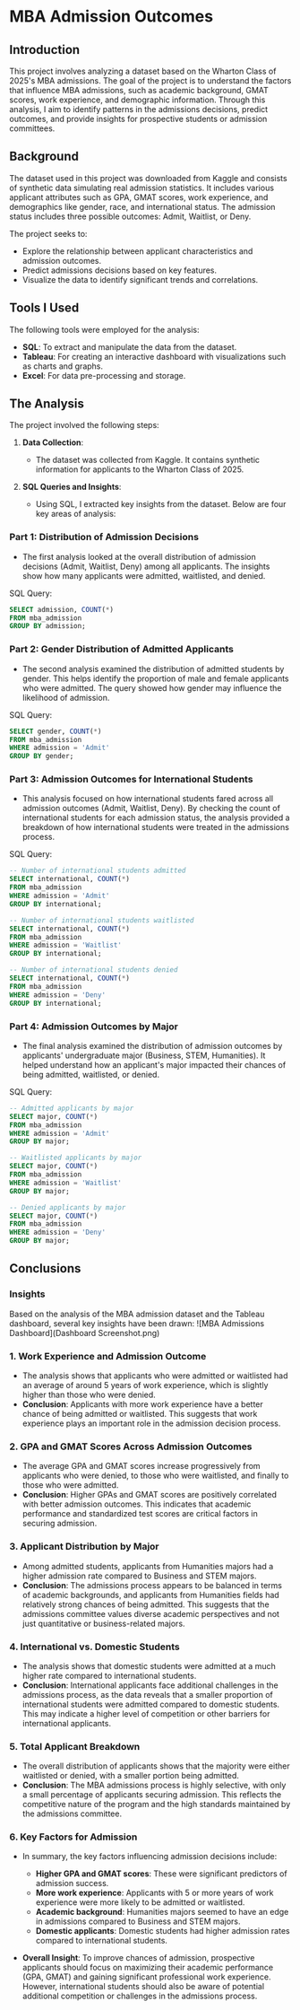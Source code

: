 # MBA Admission Outcomes

## Introduction
This project involves analyzing a dataset based on the Wharton Class of 2025's MBA admissions. The goal of the project is to understand the factors that influence MBA admissions, such as academic background, GMAT scores, work experience, and demographic information. Through this analysis, I aim to identify patterns in the admissions decisions, predict outcomes, and provide insights for prospective students or admission committees.

## Background
The dataset used in this project was downloaded from Kaggle and consists of synthetic data simulating real admission statistics. It includes various applicant attributes such as GPA, GMAT scores, work experience, and demographics like gender, race, and international status. The admission status includes three possible outcomes: Admit, Waitlist, or Deny.

The project seeks to:
- Explore the relationship between applicant characteristics and admission outcomes.
- Predict admissions decisions based on key features.
- Visualize the data to identify significant trends and correlations.

## Tools I Used
The following tools were employed for the analysis:
- **SQL**: To extract and manipulate the data from the dataset.
- **Tableau**: For creating an interactive dashboard with visualizations such as charts and graphs.
- **Excel**: For data pre-processing and storage.

## The Analysis
The project involved the following steps:

1. **Data Collection**:
   - The dataset was collected from Kaggle. It contains synthetic information for applicants to the Wharton Class of 2025.

2. **SQL Queries and Insights**:
   - Using SQL, I extracted key insights from the dataset. Below are four key areas of analysis:

### Part 1: Distribution of Admission Decisions
   - The first analysis looked at the overall distribution of admission decisions (Admit, Waitlist, Deny) among all applicants. The insights show how many applicants were admitted, waitlisted, and denied.
   
   SQL Query:
   ```sql
   SELECT admission, COUNT(*)
   FROM mba_admission
   GROUP BY admission;
   ```

### Part 2: Gender Distribution of Admitted Applicants
   - The second analysis examined the distribution of admitted students by gender. This helps identify the proportion of male and female applicants who were admitted. The query showed how gender may influence the likelihood of admission.

   SQL Query:
   ```sql
   SELECT gender, COUNT(*)
   FROM mba_admission
   WHERE admission = 'Admit'
   GROUP BY gender;
   ```

### Part 3: Admission Outcomes for International Students
   - This analysis focused on how international students fared across all admission outcomes (Admit, Waitlist, Deny). By checking the count of international students for each admission status, the analysis provided a breakdown of how           international students were treated in the admissions process.

   SQL Query:
   ```sql
   -- Number of international students admitted
   SELECT international, COUNT(*)
   FROM mba_admission
   WHERE admission = 'Admit'
   GROUP BY international;

   -- Number of international students waitlisted
   SELECT international, COUNT(*)
   FROM mba_admission
   WHERE admission = 'Waitlist'
   GROUP BY international;

   -- Number of international students denied
   SELECT international, COUNT(*)
   FROM mba_admission
   WHERE admission = 'Deny'
   GROUP BY international;
   ```

### Part 4: Admission Outcomes by Major
   - The final analysis examined the distribution of admission outcomes by applicants' undergraduate major (Business, STEM, Humanities). It helped understand how an applicant's major impacted their chances of being admitted, waitlisted,        or denied.

   SQL Query:
   ```sql
   -- Admitted applicants by major
   SELECT major, COUNT(*)
   FROM mba_admission
   WHERE admission = 'Admit'
   GROUP BY major;

   -- Waitlisted applicants by major
   SELECT major, COUNT(*)
   FROM mba_admission
   WHERE admission = 'Waitlist'
   GROUP BY major;

   -- Denied applicants by major
   SELECT major, COUNT(*)
   FROM mba_admission
   WHERE admission = 'Deny'
   GROUP BY major;
   ```

## Conclusions

### Insights
Based on the analysis of the MBA admission dataset and the Tableau dashboard, several key insights have been drawn:
![MBA Admissions Dashboard](Dashboard Screenshot.png)

### 1. Work Experience and Admission Outcome
   - The analysis shows that applicants who were admitted or waitlisted had an average of around 5 years of work experience, which is slightly higher than those who were denied.
   - **Conclusion**: Applicants with more work experience have a better chance of being admitted or waitlisted. This suggests that work experience plays an important role in the admission decision process.

### 2. GPA and GMAT Scores Across Admission Outcomes
   - The average GPA and GMAT scores increase progressively from applicants who were denied, to those who were waitlisted, and finally to those who were admitted.
   - **Conclusion**: Higher GPAs and GMAT scores are positively correlated with better admission outcomes. This indicates that academic performance and standardized test scores are critical factors in securing admission.

### 3. Applicant Distribution by Major
   - Among admitted students, applicants from Humanities majors had a higher admission rate compared to Business and STEM majors.
   - **Conclusion**: The admissions process appears to be balanced in terms of academic backgrounds, and applicants from Humanities fields had relatively strong chances of being admitted. This suggests that the admissions committee values diverse academic perspectives and not just quantitative or business-related majors.

### 4. International vs. Domestic Students
   - The analysis shows that domestic students were admitted at a much higher rate compared to international students.
   - **Conclusion**: International applicants face additional challenges in the admissions process, as the data reveals that a smaller proportion of international students were admitted compared to domestic students. This may indicate a higher level of competition or other barriers for international applicants.

### 5. Total Applicant Breakdown
   - The overall distribution of applicants shows that the majority were either waitlisted or denied, with a smaller portion being admitted.
   - **Conclusion**: The MBA admissions process is highly selective, with only a small percentage of applicants securing admission. This reflects the competitive nature of the program and the high standards maintained by the admissions committee.

### 6. Key Factors for Admission
   - In summary, the key factors influencing admission decisions include:
     - **Higher GPA and GMAT scores**: These were significant predictors of admission success.
     - **More work experience**: Applicants with 5 or more years of work experience were more likely to be admitted or waitlisted.
     - **Academic background**: Humanities majors seemed to have an edge in admissions compared to Business and STEM majors.
     - **Domestic applicants**: Domestic students had higher admission rates compared to international students.

   - **Overall Insight**: To improve chances of admission, prospective applicants should focus on maximizing their academic performance (GPA, GMAT) and gaining significant professional work experience. However, international students should also be aware of potential additional competition or challenges in the admissions process.



